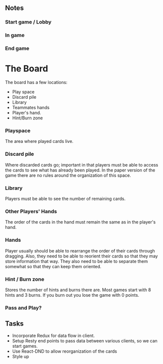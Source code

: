 ## Notes

### Start game / Lobby
### In game
### End game

# The Board
The board has a few locations:

- Play space
- Discard pile
- Library
- Teammates hands
- Player's hand.
- Hint/Burn zone

### Playspace
The area where played cards live.

### Discard pile
Where discarded cards go; important in that players must be able to access the cards to see what has already been played. In the paper version of the game there are no rules around the organization of this space.

### Library
Players must be able to see the number of remaining cards.

### Other Players' Hands
The order of the cards in the hand must remain the same as in the player's hand.

### Hands

Player usually should be able to rearrange the order of their cards through dragging. Also, they need to be able to reorient their cards so that they may store information that way. They also need to be able to separate them somewhat so that they can keep them oriented.

### Hint / Burn zone

Stores the number of hints and burns there are. Most games start with 8 hints and 3 burns. If you burn out you lose the game with 0 points.


### Pass and Play?

## Tasks

- Incorporate Redux for data flow in client.
- Setup Resty end points to pass data between various clients, so we can start games.
- Use React-DND to allow reorganization of the cards
- Style up
